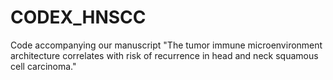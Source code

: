 # CODEX_HNSCC
Code accompanying our manuscript "The tumor immune microenvironment architecture correlates with risk of recurrence in head and neck squamous cell carcinoma."

